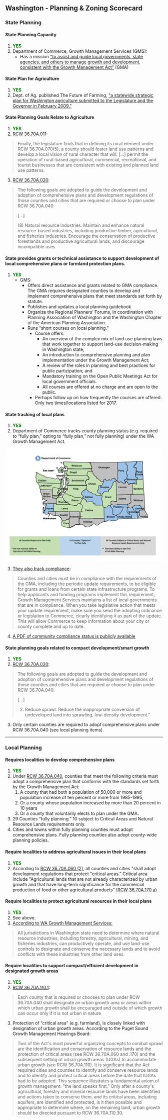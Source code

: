 ## Washington - Planning & Zoning Scorecard

### State Planning

#### State Planning Capacity

1. <span style="color:green">**YES**</span>
2. Department of Commerce, Growth Management Services (GMS):
    - Has a mission ["to assist and guide local governments, state agencies, and others to manage growth and development, consistent with the Growth Management Act"](http://www.commerce.wa.gov/serving-communities/growth-management/) (GMA)


####  State Plan for Agriculture

1. <span style="color:green">**YES**</span>
2. Dept. of Ag. published The Future of Farming, ["a statewide strategic plan for Washington agriculture submitted to the Legislature and the Governor in February 2009.”](https://agr.wa.gov/fof/)



#### State Planning Goals Relate to Agriculture

1. <span style="color:green">**YES**</span>
2. [ RCW 36.70A.011](http://apps.leg.wa.gov/rcw/default.aspx?cite=36.70A.011):

  >Finally, the legislature finds that in defining its rural element under RCW 36.70A.070(5), a county should foster land use patterns and develop a local vision of rural character that will: […] permit the operation of rural-based agricultural, commercial, recreational, and tourist businesses that are consistent with existing and planned land use patterns.

3. [RCW 36.70A.020](http://apps.leg.wa.gov/rcw/default.aspx?cite=36.70a.020):

  >The following goals are adopted to guide the development and adoption of comprehensive plans and development regulations of those counties and cities that are required or choose to plan under RCW  36.70A.040
  >
  >[…]
  >
  >(8) Natural resource industries. Maintain and enhance natural resource-based industries, including productive timber, agricultural, and fisheries industries. Encourage the conservation of productive forestlands and productive agricultural lands, and discourage incompatible uses


#### State provides grants or technical assistance to support development of local comprehensive plans or farmland protection plans.

1. <span style="color:green">**YES**</span>
    - GMS:
      -  Offers direct assistance and grants related to GMA compliance. The GMA requires designated counties to develop and implement comprehensive plans that meet standards set forth by statute.
      - Publishes and updates a local planning guidebook
      - Organize the Regional Planners’ Forums, in coordination with Planning Association of Washington and the Washington Chapter of the American Planning Association.
      - Runs “short courses on local planning.”
          - Course offers:
              - An overview of the complex mix of land use planning laws that work together to support land-use decision-making in Washington state;
              - An introduction to comprehensive planning and plan implementation under the Growth Management Act;
              - A review of the roles in planning and best practices for public participation; and
              - Mandatory training on the Open Public Meetings Act for local government officials.
              - All courses are offered at no charge and are open to the public.
          - Perhaps follow up on how frequently the courses are offered. Only two times/locations listed for 2017.


#### State tracking of local plans

1. <span style="color:green">**YES**</span>
2. Department of Commerce tracks county planning status (e.g. required to “fully plan,” opting to “fully plan,” not fully planning) under the WA Growth Management Act.

![](./images/WA_County_Planning.png)

3. [They also track compliance](http://www.commerce.wa.gov/serving-communities/growth-management/submitting-materials/):

>Counties and cities must be in compliance with the requirements of the GMA, including the periodic update requirements, to be eligible for grants and loans from certain state infrastructure programs. To help applicants and funding programs implement this requirement, Growth Management Services maintains a list of local governments that are in compliance. When you take legislative action that meets your update requirement, make sure you send the adopting ordinance or legislation to Commerce, clearly identifying it as part of the update. This will allow Commerce to keep information about your city or county complete and up to date.
4. [A PDF of community compliance status is publicly available](https://deptofcommerce.app.box.com/s/sb93d6i4jn7u9j91wknr7dghxffrabk4)




#### State planning goals related to compact development/smart growth

1. <span style="color:green">**YES**</span>
2. [RCW 36.70A.020](http://apps.leg.wa.gov/rcw/default.aspx?cite=36.70a.020):

> The following goals are adopted to guide the development and adoption of comprehensive plans and development regulations of those counties and cities that are required or choose to plan under RCW 36.70A.040.
>
>[...]
>
> 2.  Reduce sprawl. Reduce the inappropriate conversion of undeveloped land into sprawling, low-density development.”
3. Only certain counties are required to adopt comprehensive plans under RCW 36.70A.040 (see local planning items).


---

### Local Planning

#### Requires localities to develop comprehensive plans

1. <span style="color:green">**YES**</span>
2. Under [RCW 36.70A.040](http://app.leg.wa.gov/rcw/default.aspx?cite=36.70a.040),  counties that meet the following criteria must adopt a comprehensive plan that conforms with the standards set forth by the Growth Management Act:
    1. A county that had both a population of 50,000 or more and population increase of ten percent or more from 1985-1995,
    2. Or a county whose population increased by more than 20 percent in 10 years
    3. Or a county that voluntarily elects to plan under the GMA.
2. 29 Counties “fully planning.” 10 subject to Critical Areas and Natural Resource Lands requirements only.
3. Cities and towns within fully planning counties must adopt comprehensive plans. Fully planning counties also adopt county-wide planning policies.

#### Require localities to address agricultural issues in their local plans
1. <span style="color:green">**YES**</span>
2. According to [RCW 36.70A.060 (2)](http://app.leg.wa.gov/rcw/default.aspx?cite=36.70a.060), all counties and cities "shall adopt development regulations that protect "critical areas.” Critical area include "Agricultural lands that are not already characterized by urban growth and that have long-term significance for the commercial production of food or other agricultural products” [(RCW 36.70A.170 a)](https://app.leg.wa.gov/rcw/default.aspx?cite=36.70A.170)

#### Require localities to protect agricultural resources in their local plans

1. <span style="color:green">**YES**</span>
2. See above.
3. [According to WA Growth Management Services:](http://www.commerce.wa.gov/serving-communities/growth-management/growth-management-topics/natural-resource-lands/)

>All jurisdictions in Washington state need to determine where natural resource industries, including forestry, agricultural, mining, and fisheries industries, can productively operate, and use land-use controls to designate and conserve the necessary lands and to avoid conflicts with these industries from other land uses.

#### Require localities to support compact/efficient development in designated growth areas

1. <span style="color:green">**YES**</span>
2. [RCW 36.70A.110.1](http://app.leg.wa.gov/rcw/default.aspx?cite=36.70a.110):


>Each county that is required or chooses to plan under RCW  36.70A.040 shall designate an urban growth area or areas within which urban growth shall be encouraged and outside of which growth can occur only if it is not urban in nature
3. Protection of “critical area” (e.g. farmland), is closely linked with designation of urban growth areas. According to the Puget Sound Growth Management Hearings Board:


>Two of the Act's most powerful organizing concepts to combat sprawl are the identification and conservation of resource lands and the protection of critical areas (see RCW 36.70A.060 and .170) and the subsequent setting of urban growth areas (UGAs) to accommodate urban growth (see RCW 36.70A.110). It is significant that the Act required cities and counties to identify and conserve resource lands and to identify and protect critical areas before the date that IUGAs had to be adopted. This sequence illustrates a fundamental axiom of growth management: "the land speaks first." Only after a county's agricultural, forestry and mineral resource lands have been identified and actions taken to conserve them, and its critical areas, including aquifers, are identified and protected, is it then possible and appropriate to determine where, on the remaining land, urban growth should be directed pursuant to RCW 36.70A.110.30.
